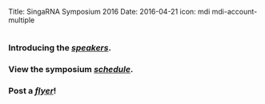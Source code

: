 Title: SingaRNA Symposium 2016
Date: 2016-04-21
icon: mdi mdi-account-multiple

<section>
  <a href="symposium_header" class="image feature"><img src="header3.jpeg" alt="" /></a>
</section>


<div class="row">
  <div class="6u">

<section>
<a href="SG-RNA_flyerv7.pdf" class="image feature"><img src="flyerv7.png" alt="" /></a>
</section>

  </div>


### Introducing the [***speakers***](Speaker_profilesv6.pdf).

### View the symposium [***schedule***](schedulev7.pdf).

### Post a [***flyer***](SG-RNA_flyerv7.pdf)!
